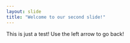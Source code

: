 ```yaml
---
layout: slide
title: "Welcome to our second slide!"
--- 
```

This is just a test!
Use the left arrow to go back!